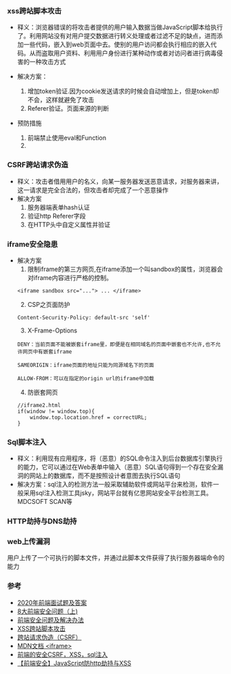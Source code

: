 ### xss跨站脚本攻击  
- 释义：浏览器错误的将攻击者提供的用户输入数据当做JavaScript脚本给执行了。利用网站没有对用户提交数据进行转义处理或者过滤不足的缺点，进而添加一些代码，嵌入到web页面中去。使别的用户访问都会执行相应的嵌入代码。从而盗取用户资料、利用用户身份进行某种动作或者对访问者进行病毒侵害的一种攻击方式  

- 解决方案：
  1. 增加token验证.因为cookie发送请求的时候会自动增加上，但是token却不会，这样就避免了攻击  
  2. Referer验证。页面来源的判断
- 预防措施
  1. 前端禁止使用eval和Function
  2. 

### CSRF跨站请求伪造  
- 释义：攻击者借用用户的名义，向某一服务器发送恶意请求，对服务器来讲，这一请求是完全合法的，但攻击者却完成了一个恶意操作 
- 解决方案
  1. 服务器端表单hash认证  
  2. 验证http Referer字段  
  3. 在HTTP头中自定义属性并验证  

### iframe安全隐患

- 解决方案 
  1. 限制iframe的第三方网页,在iframe添加一个叫sandbox的属性，浏览器会对iframe内容进行严格的控制。 
    ```
    <iframe sandbox src="..."> ... </iframe>
    ```
  2. CSP之页面防护  
    ```
    Content-Security-Policy: default-src 'self'
    ```
  3. X-Frame-Options  
    ```
    DENY：当前页面不能被嵌套iframe里，即便是在相同域名的页面中嵌套也不允许,也不允许网页中有嵌套iframe

    SAMEORIGIN：iframe页面的地址只能为同源域名下的页面

    ALLOW-FROM：可以在指定的origin url的iframe中加载
    ```
  4. 防嵌套网页  
    ```
    //iframe2.html
    if(window != window.top){
        window.top.location.href = correctURL;
    }
    ```
 
### Sql脚本注入  
- 释义：利用现有应用程序，将（恶意）的SQL命令注入到后台数据库引擎执行的能力，它可以通过在Web表单中输入（恶意）SQL语句得到一个存在安全漏洞的网站上的数据库，而不是按照设计者意图去执行SQL语句  
- 解决方案：sql注入的检测方法一般采取辅助软件或网站平台来检测，软件一般采用sql注入检测工具jsky，网站平台就有亿思网站安全平台检测工具。MDCSOFT SCAN等

### HTTP劫持与DNS劫持

### web上传漏洞  
用户上传了一个可执行的脚本文件，并通过此脚本文件获得了执行服务器端命令的能力  

### 参考  
- [2020年前端面试题及答案](https://blog.csdn.net/raleway/article/details/104268283)  
- [8大前端安全问题（上)](https://insights.thoughtworks.cn/eight-security-problems-in-front-end/)  
- [前端安全问题及解决办法](https://www.cnblogs.com/superSmile/p/8039451.html)  
- [XSS跨站脚本攻击](https://www.cnblogs.com/phpstudy2015-6/p/6767032.html)  
- [跨站请求伪造（CSRF）](https://blog.csdn.net/qq_32657025/article/details/79476452)  
- [MDN文档 &lt;iframe&gt;](https://developer.mozilla.org/zh-CN/docs/Web/HTML/Element/iframe)  
- [前端的安全CSRF，XSS，sql注入](https://www.jianshu.com/p/4097524ebe0f)
- [【前端安全】JavaScript防http劫持与XSS](https://www.cnblogs.com/coco1s/p/5777260.html)